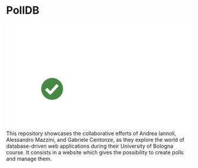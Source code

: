 # PollDB
![Alt text](./img/logoPollDBWhite.png)
This repository showcases the collaborative efforts of Andrea Iannoli, Alessandro Mazzini, and Gabriele Centonze, as they explore the world of database-driven web applications during their University of Bologna course. It consists in a website which gives the possibility to create polls and manage them.

